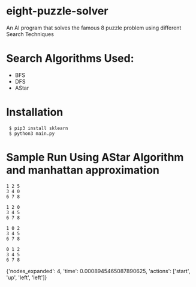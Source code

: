 # eight-puzzle-solver
An AI program that solves the famous 8 puzzle problem using different Search Techniques

# Search Algorithms Used:
 - BFS
 - DFS
 - AStar

# Installation
 ```
  $ pip3 install sklearn
  $ python3 main.py
 ```
 
# Sample Run Using AStar Algorithm and manhattan approximation
```
1 2 5
3 4 0
6 7 8
```
```
1 2 0
3 4 5
6 7 8
```
```
1 0 2
3 4 5
6 7 8
```
```
0 1 2
3 4 5
6 7 8
```

{'nodes_expanded': 4, 'time': 0.0008945465087890625, 'actions': ['start', 'up', 'left', 'left']}
